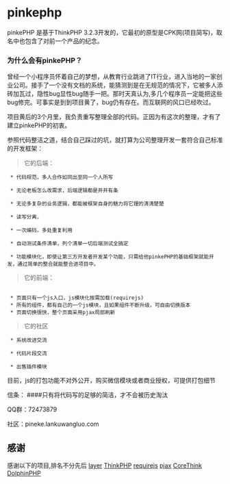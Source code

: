 # pinkephp
pinkePHP 是基于ThinkPHP 3.2.3开发的，它最初的原型是CPK网(项目简写)，取名中也包含了对前一个产品的纪念。

### 为什么会有pinkePHP？
曾经一个小程序员怀着自己的梦想，从教育行业跳进了IT行业，进入当地的一家创业公司。接手了一个没有文档的系统，能猜测到是在无规范的情况下，它被多人添砖加瓦过，隐性bug显性bug随手一把。那时天真认为,多几个程序员一定能把这些bug修完。可事实是到到项目黄了，bug仍有存在。而互联网的风口已经吹过。

项目黄后的3个月里，我负责重写整理全部的代码。正因为有这次的整理，才有了建立pinkePHP的初衷。

参照代码整洁之道，结合自己踩过的坑，就打算为公司整理开发一套符合自己标准的开发框架：

> 它的后端：
~~~
 * 代码规范，多人合作如同出至同一个人所写

 * 无论老板怎么改需求，后端逻辑都是井井有条

 * 无论多复杂的业务逻辑，都能被框架自身的魅力将它理的清清楚楚

 * 读写分离，
 
 * 一次编码，多处重复利用

 * 自动测试条件清单，列个清单一切后端测试全搞定
 
 * 功能模块化，即使让第三方开发者开发某个功能，只需给他pinkePHP的基础框架就能开发，通过简单的整合就能整合进项目中。
 ~~~

>它的前端：
~~~

 * 页面只有一个js入口，js模块化按需加载(requirejs)
 * 所有的组件，都有自己的一个js模块，且如果组件不断升级，可自由切换版本
 * 页面切换很快，整个页面采用pjax局部刷新
 ~~~


>它的社区
~~~
 * 系统改进交流 

 * 代码片段交流
 
 * 出售插件模块
~~~


目前，js的打包功能不对外公开，购买微信模块或者商业授权，可提供打包细节


信条：
####只有将代码写的足够的简洁，才不会被历史淘汰


QQ群：72473879

社区：pineke.lankuwangluo.com

## 感谢
感谢以下的项目,排名不分先后
	[layer](https://github.com/sentsin/layer)
    [ThinkPHP](https://github.com/top-think/thinkphp)
    [requirejs](https://github.com/requirejs/requirejs)
    [pjax](https://github.com/defunkt/jquery-pjax)
    [CoreThink](https://github.com/ijry/corethink)
	[DolphinPHP](https://github.com/caiweiming/DolphinPHP)







